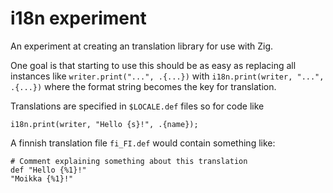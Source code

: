 # i18n experiment

An experiment at creating an translation library for use with Zig.

One goal is that starting to use this should be as easy as
replacing all instances like `writer.print("...", .{...})`
with `i18n.print(writer, "...", .{...})`
where the format string becomes the key for translation.

Translations are specified in `$LOCALE.def` files so for code like
```zig
i18n.print(writer, "Hello {s}!", .{name});
```
A finnish translation file `fi_FI.def` would contain something like:
```
# Comment explaining something about this translation
def "Hello {%1}!"
"Moikka {%1}!"
```